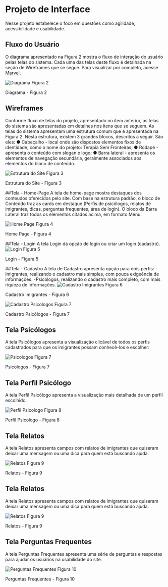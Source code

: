 
# Projeto de Interface

 Nesse projeto estabelece o foco em questões como agilidade, acessibilidade e usabilidade. 

## Fluxo do Usuário
 
 O diagrama apresentado na Figura 2 mostra o fluxo de interação do usuário pelas telas do sistema. Cada uma das telas deste fluxo é detalhada na seção de Wireframes que se segue. Para visualizar por completo, acesse [Marvel](https://marvelapp.com/project/6697348).
 
![Diagrama Figura 2](img/DiagramaFigura2.jpg)

Diagrama - Figura 2


## Wireframes
Conforme fluxo de telas do projeto, apresentado no item anterior, as telas do sistema são apresentadas em detalhes nos itens que se seguem. As telas do sistema apresentam uma estrutura comum que é apresentada na Figura 2. Nesta estrutura, existem 3 grandes blocos, descritos a seguir. São eles:
●	Cabeçalho - local onde são dispostos elementos fixos de identidade, como o nome do projeto: Terapia Sem Fronteiras;
●	Rodapé - apresenta o conteúdo com slogan e logo;
●	Barra lateral - apresenta os elementos de navegação secundária, geralmente associados aos elementos do bloco de conteúdo.

![Estrutura do Site Figura 3](img/EstruturadoSiteFigura3.jpg)

Estrutura do Site - Figura 3
 
##Tela - Home-Page
A tela de home-page mostra destaques dos conteudos oferecidos pelo site. 
Com base na estrutura padrão, o bloco de Conteúdo traz as cards em destaque (Perfis de psicólogos, relatos de imigrantes, dicas, perguntas frequentes, área de login).
O bloco da Barra Lateral traz todos os elementos citados acima, em formato Menu:

![Home Page Figura 4](img/HomePageFigura4.jpg)

Home Page - Figura 4

##Tela - Login
A tela Login dá opção de login ou criar um login (cadastro).
![Login Figura 5](img/LoginFigura5.jpg)

Login - Figura 5


##Tela - Cadastro
A tela de Cadastro apresenta opção para dois perfis:
-Imigrantes, realizando o cadastro mais simples, com pouca exigeência de informações.
-Psicólogos, realizando o cadastro mais completo, com mais riqueza de informações. 
![Cadastro Imigrantes Figura 6](img/CadastroImigrantesFigura6.jpg)

Cadastro Imigrantes - Figura 6

![Cadastro Psicologos Figura 7](img/CadastroPsicologosFigura7.jpg)

Cadastro Psicólogos - Figura 7

## Tela Psicólogos
A tela Psicólogos apresenta a visualização clicável de todos os perfis cadastrados para que os imigrantes possam conhecê-los e escolher:

![Psicologos Figura 7](img/PsicologosFigura7.jpg)

Psicologos - Figura 7


## Tela Perfil Psicólogo
A tela Perfil Psicólogo apresenta a visualização mais detalhada de um perfil escolhido.

![Perfil Psicologo Figura 8](img/PerfilPsicologoFigura8.jpg)

Perfil Psicologo - Figura 8

## Tela Relatos
A tela Relatos apresenta campos com relatos de imigrantes que quiseram deixar uma mensagem ou uma dica para quem está buscando ajuda.

![Relatos Figura 9](img/RelatosFigura9.jpg)

Relatos - Figura 9

## Tela Relatos
A tela Relatos apresenta campos com relatos de imigrantes que quiseram deixar uma mensagem ou uma dica para quem está buscando ajuda.

![Relatos Figura 9](img/RelatosFigura9.jpg)

Relatos - Figura 9

## Tela Perguntas Frequentes
A tela Perguntas Frequentes apresenta uma série de perguntas e respostas para ajudar os usuários na usabilidade do site.

![Perguntas Frequentes Figura 10](img/PerguntasFrequentesFigura10.jpg)

Perguntas Frequentes - Figura 10
